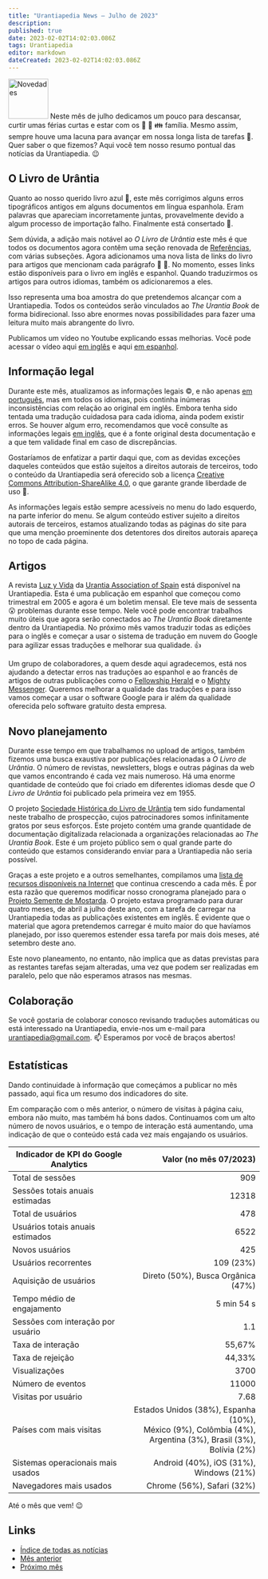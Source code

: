 ```yaml
---
title: "Urantiapedia News — Julho de 2023"
description: 
published: true
date: 2023-02-02T14:02:03.086Z
tags: Urantiapedia
editor: markdown
dateCreated: 2023-02-02T14:02:03.086Z
---
```


<img src="/_assets/svg/icon-news.svg" alt="Novedades" style="width: 80px;"> Neste mês de julho dedicamos um pouco para descansar, curtir umas férias curtas e estar com os :sunrise: :tropical_drink: :family: família. Mesmo assim, sempre houve uma lacuna para avançar em nossa longa lista de tarefas :card_index:. Quer saber o que fizemos? Aqui você tem nosso resumo pontual das notícias da Urantiapedia. :wink: 

## O Livro de Urântia

Quanto ao nosso querido livro azul :blue_book:, este mês corrigimos alguns erros tipográficos antigos em alguns documentos em língua espanhola. Eram palavras que apareciam incorretamente juntas, provavelmente devido a algum processo de importação falho. Finalmente está consertado :wrench:.

Sem dúvida, a adição mais notável ao _O Livro de Urântia_ este mês é que todos os documentos agora contêm uma seção renovada de [Referências](/en/The_Urantia_Book/0#references), com várias subseções. Agora adicionamos uma nova lista de links do livro para artigos que mencionam cada parágrafo :clap: :clap:. No momento, esses links estão disponíveis para o livro em inglês e espanhol. Quando traduzirmos os artigos para outros idiomas, também os adicionaremos a eles. 

Isso representa uma boa amostra do que pretendemos alcançar com a Urantiapedia. Todos os conteúdos serão vinculados ao _The Urantia Book_ de forma bidirecional. Isso abre enormes novas possibilidades para fazer uma leitura muito mais abrangente do livro.

Publicamos um vídeo no Youtube explicando essas melhorias. Você pode acessar o vídeo aqui [em inglês](https://youtu.be/m-efK0fbtw4) e aqui [em espanhol](https://youtu.be/QfVHUxpPrjA). 

## Informação legal 

Durante este mês, atualizamos as informações legais :copyright:, e não apenas [em português](/pt/license), mas em todos os idiomas, pois continha inúmeras inconsistências com relação ao original em inglês. Embora tenha sido tentada uma tradução cuidadosa para cada idioma, ainda podem existir erros. Se houver algum erro, recomendamos que você consulte as informações legais [em inglês](/en/license), que é a fonte original desta documentação e a que tem validade final em caso de discrepâncias.

Gostaríamos de enfatizar a partir daqui que, com as devidas exceções daqueles conteúdos que estão sujeitos a direitos autorais de terceiros, todo o conteúdo da Urantiapedia será oferecido sob a licença [Creative Commons Attribution-ShareAlike 4.0](https://creativecommons.org/licenses/by-sa/4.0/deed.es), o que garante grande liberdade de uso :sparkling_heart:. 

As informações legais estão sempre acessíveis no menu do lado esquerdo, na parte inferior do menu. Se algum conteúdo estiver sujeito a direitos autorais de terceiros, estamos atualizando todas as páginas do site para que uma menção proeminente dos detentores dos direitos autorais apareça no topo de cada página. 

## Artigos

A revista [Luz y Vida](/es/index/articles_luz_y_vida) da [Urantia Association of Spain](https://aue.urantia-association.org/) está disponível na Urantiapedia. Esta é uma publicação em espanhol que começou como trimestral em 2005 e agora é um boletim mensal. Ele teve mais de sessenta :open_mouth: problemas durante esse tempo. Nele você pode encontrar trabalhos muito úteis que agora serão conectados ao _The Urantia Book_ diretamente dentro da Urantiapedia. No próximo mês vamos traduzir todas as edições para o inglês e começar a usar o sistema de tradução em nuvem do Google para agilizar essas traduções e melhorar sua qualidade. :+1:

Um grupo de colaboradores, a quem desde aqui agradecemos, está nos ajudando a detectar erros nas traduções ao espanhol e ao francês de artigos de outras publicações como o [Fellowship Herald](/en/index/articles_herald) e o [Mighty Messenger](/en/index/articles_mighty_messenger). Queremos melhorar a qualidade das traduções e para isso vamos começar a usar o software Google para ir além da qualidade oferecida pelo software gratuito desta empresa. 

## Novo planejamento

Durante esse tempo em que trabalhamos no upload de artigos, também fizemos uma busca exaustiva por publicações relacionadas a _O Livro de Urântia_. O número de revistas, newsletters, blogs e outras páginas da web que vamos encontrando é cada vez mais numeroso. Há uma enorme quantidade de conteúdo que foi criado em diferentes idiomas desde que _O Livro de Urântia_ foi publicado pela primeira vez em 1955.

O projeto [Sociedade Histórica do Livro de Urântia](https://ubhs.hosted-by-files.com/http/DocTypesIndex.html) tem sido fundamental neste trabalho de prospecção, cujos patrocinadores somos infinitamente gratos por seus esforços. Este projeto contém uma grande quantidade de documentação digitalizada relacionada a organizações relacionadas ao _The Urantia Book_. Este é um projeto público sem o qual grande parte do conteúdo que estamos considerando enviar para a Urantiapedia não seria possível.

Graças a este projeto e a outros semelhantes, compilamos uma [lista de recursos disponíveis na Internet](/pt/help/websites) que continua crescendo a cada mês. É por esta razão que queremos modificar nosso cronograma planejado para o [Projeto Semente de Mostarda](https://www.urantia.org/news/2023-03/mustard-seed-grants-program). O projeto estava programado para durar quatro meses, de abril a julho deste ano, com a tarefa de carregar na Urantiapedia todas as publicações existentes em inglês. É evidente que o material que agora pretendemos carregar é muito maior do que havíamos planejado, por isso queremos estender essa tarefa por mais dois meses, até setembro deste ano.

Este novo planeamento, no entanto, não implica que as datas previstas para as restantes tarefas sejam alteradas, uma vez que podem ser realizadas em paralelo, pelo que não esperamos atrasos nas mesmas. 

## Colaboração 

Se você gostaria de colaborar conosco revisando traduções automáticas ou está interessado na Urantiapedia, envie-nos um e-mail para urantiapedia@gmail.com. :mailbox: Esperamos por você de braços abertos! 

## Estatísticas 

Dando continuidade à informação que começámos a publicar no mês passado, aqui fica um resumo dos indicadores do site.

Em comparação com o mês anterior, o número de visitas à página caiu, embora não muito, mas também há bons dados. Continuamos com um alto número de novos usuários, e o tempo de interação está aumentando, uma indicação de que o conteúdo está cada vez mais engajando os usuários. 

Indicador de KPI do Google Analytics | Valor (no mês 07/2023) 
--- | ---: 
Total de sessões | 909 
Sessões totais anuais estimadas | 12318 
Total de usuários | 478 
Usuários totais anuais estimados | 6522 
Novos usuários | 425 
Usuários recorrentes | 109 (23%) 
Aquisição de usuários | Direto (50%), Busca Orgânica (47%) 
Tempo médio de engajamento | 5 min 54 s 
Sessões com interação por usuário | 1.1
Taxa de interação | 55,67% 
Taxa de rejeição | 44,33% 
Visualizações | 3700 
Número de eventos | 11000 
Visitas por usuário | 7.68 
Países com mais visitas | Estados Unidos (38%), Espanha (10%), <br>México (9%), Colômbia (4%), <br>Argentina (3%), Brasil (3%), <br>Bolívia (2%) 
Sistemas operacionais mais usados ​​| Android (40%), iOS (31%), Windows (21%) 
Navegadores mais usados ​​| Chrome (56%), Safari (32%) 

Até o mês que vem! :wink: 

## Links 

- [Índice de todas as notícias](/pt/news) 
- [Mês anterior](/pt/news/2023/06)
- [Próximo mês](/pt/news/2023/08)